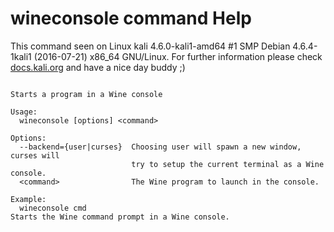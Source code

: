 # wineconsole command Help
 
 This command seen on Linux kali 4.6.0-kali1-amd64 #1 SMP Debian 4.6.4-1kali1 (2016-07-21) x86_64 GNU/Linux. For further information please check [docs.kali.org](docs.kali.org) and have a nice day buddy ;) 

~~~

Starts a program in a Wine console

Usage:
  wineconsole [options] <command>

Options:
  --backend={user|curses}  Choosing user will spawn a new window, curses will
                           try to setup the current terminal as a Wine console.
  <command>                The Wine program to launch in the console.

Example:
  wineconsole cmd
Starts the Wine command prompt in a Wine console.


~~~
